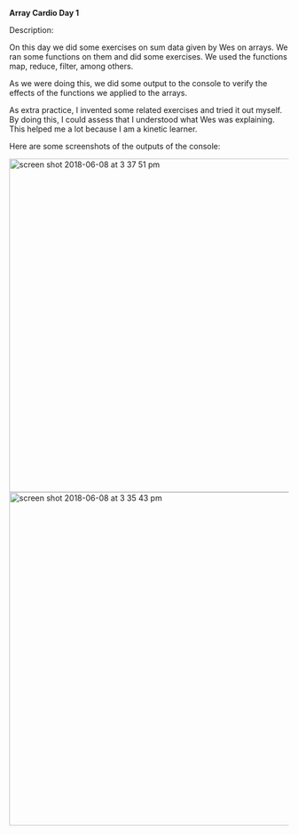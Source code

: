 <strong>Array Cardio Day 1</strong><br>

Description:

On this day we did some exercises on sum data given by Wes on arrays.
We ran some functions on them and did some exercises. We used the functions
map, reduce, filter, among others.

As we were doing this, we did some output to the console to verify the effects
of the functions we applied to the arrays.

As extra practice, I invented some related exercises and tried it out myself. By
doing this, I could assess that I understood what Wes was explaining.
This helped me a lot because I am a kinetic learner.

Here are some screenshots of the outputs of the console:

<img width="600" alt="screen shot 2018-06-08 at 3 37 51 pm" src="https://user-images.githubusercontent.com/33431535/41177383-de14e30c-6b31-11e8-87db-8112a8a669df.png">

<img width="600" alt="screen shot 2018-06-08 at 3 35 43 pm" src="https://user-images.githubusercontent.com/33431535/41177334-a26d8d2c-6b31-11e8-91b7-f94f43ef8b77.png">
